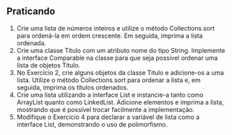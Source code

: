 ## Praticando

1.	Crie uma lista de números inteiros e utilize o método Collections.sort para ordená-la em ordem crescente. Em seguida, imprima a lista ordenada.
2.	Crie uma classe Titulo com um atributo nome do tipo String. Implemente a interface Comparable na classe para que seja possível ordenar uma lista de objetos Titulo.
3.	No Exercício 2, crie alguns objetos da classe Titulo e adicione-os a uma lista. Utilize o método Collections.sort para ordenar a lista e, em seguida, imprima os títulos ordenados.
4.	Crie uma lista utilizando a interface List e instancie-a tanto como ArrayList quanto como LinkedList. Adicione elementos e imprima a lista, mostrando que é possível trocar facilmente a implementação.
5.	Modifique o Exercício 4 para declarar a variável de lista como a interface List, demonstrando o uso de polimorfismo.
